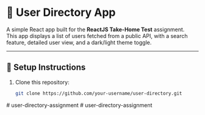 # 👥 User Directory App

A simple React app built for the **ReactJS Take-Home Test** assignment.  
This app displays a list of users fetched from a public API, with a search feature, detailed user view, and a dark/light theme toggle.

---

## 🚀 Setup Instructions

1. Clone this repository:
   ```bash
   git clone https://github.com/your-username/user-directory.git
#   u s e r - d i r e c t o r y - a s s i g n m e n t  
 #   u s e r - d i r e c t o r y - a s s i g n m e n t  
 